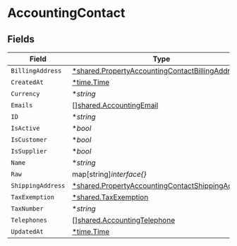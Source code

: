 # AccountingContact


## Fields

| Field                                                                                                                      | Type                                                                                                                       | Required                                                                                                                   | Description                                                                                                                |
| -------------------------------------------------------------------------------------------------------------------------- | -------------------------------------------------------------------------------------------------------------------------- | -------------------------------------------------------------------------------------------------------------------------- | -------------------------------------------------------------------------------------------------------------------------- |
| `BillingAddress`                                                                                                           | [*shared.PropertyAccountingContactBillingAddress](../../../pkg/models/shared/propertyaccountingcontactbillingaddress.md)   | :heavy_minus_sign:                                                                                                         | N/A                                                                                                                        |
| `CreatedAt`                                                                                                                | [*time.Time](https://pkg.go.dev/time#Time)                                                                                 | :heavy_minus_sign:                                                                                                         | N/A                                                                                                                        |
| `Currency`                                                                                                                 | **string*                                                                                                                  | :heavy_minus_sign:                                                                                                         | N/A                                                                                                                        |
| `Emails`                                                                                                                   | [][shared.AccountingEmail](../../../pkg/models/shared/accountingemail.md)                                                  | :heavy_minus_sign:                                                                                                         | N/A                                                                                                                        |
| `ID`                                                                                                                       | **string*                                                                                                                  | :heavy_minus_sign:                                                                                                         | N/A                                                                                                                        |
| `IsActive`                                                                                                                 | **bool*                                                                                                                    | :heavy_minus_sign:                                                                                                         | N/A                                                                                                                        |
| `IsCustomer`                                                                                                               | **bool*                                                                                                                    | :heavy_minus_sign:                                                                                                         | N/A                                                                                                                        |
| `IsSupplier`                                                                                                               | **bool*                                                                                                                    | :heavy_minus_sign:                                                                                                         | N/A                                                                                                                        |
| `Name`                                                                                                                     | **string*                                                                                                                  | :heavy_minus_sign:                                                                                                         | N/A                                                                                                                        |
| `Raw`                                                                                                                      | map[string]*interface{}*                                                                                                   | :heavy_minus_sign:                                                                                                         | N/A                                                                                                                        |
| `ShippingAddress`                                                                                                          | [*shared.PropertyAccountingContactShippingAddress](../../../pkg/models/shared/propertyaccountingcontactshippingaddress.md) | :heavy_minus_sign:                                                                                                         | N/A                                                                                                                        |
| `TaxExemption`                                                                                                             | [*shared.TaxExemption](../../../pkg/models/shared/taxexemption.md)                                                         | :heavy_minus_sign:                                                                                                         | N/A                                                                                                                        |
| `TaxNumber`                                                                                                                | **string*                                                                                                                  | :heavy_minus_sign:                                                                                                         | N/A                                                                                                                        |
| `Telephones`                                                                                                               | [][shared.AccountingTelephone](../../../pkg/models/shared/accountingtelephone.md)                                          | :heavy_minus_sign:                                                                                                         | N/A                                                                                                                        |
| `UpdatedAt`                                                                                                                | [*time.Time](https://pkg.go.dev/time#Time)                                                                                 | :heavy_minus_sign:                                                                                                         | N/A                                                                                                                        |